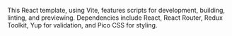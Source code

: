This React template, using Vite, features scripts for development, building, linting, and previewing. Dependencies include React, React Router, Redux Toolkit, Yup for validation, and Pico CSS for styling.
